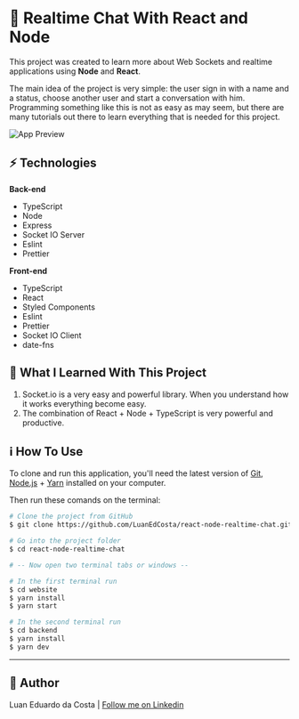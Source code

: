 # :speech_balloon: Realtime Chat With React and Node

This project was created to learn more about Web Sockets and realtime applications using **Node** and **React**.

The main idea of the project is very simple: the user sign in with a name and a status, choose another user and start a conversation with him. Programming something like this is not as easy as may seem, but there are many tutorials out there to learn everything that is needed for this project.

<img src="preview.gif" alt="App Preview" />

## :zap: Technologies

**Back-end**

- TypeScript
- Node
- Express
- Socket IO Server
- Eslint
- Prettier

**Front-end**

- TypeScript
- React
- Styled Components
- Eslint
- Prettier
- Socket IO Client
- date-fns

## :rocket: What I Learned With This Project

1. Socket.io is a very easy and powerful library. When you understand how it works everything become easy.
2. The combination of React + Node + TypeScript is very powerful and productive.

## :information_source: How To Use

To clone and run this application, you'll need the latest version of [Git][git], [Node.js][nodejs] + [Yarn][yarn] installed on your computer.

Then run these comands on the terminal:

```bash
# Clone the project from GitHub
$ git clone https://github.com/LuanEdCosta/react-node-realtime-chat.git

# Go into the project folder
$ cd react-node-realtime-chat

# -- Now open two terminal tabs or windows --

# In the first terminal run
$ cd website
$ yarn install
$ yarn start

# In the second terminal run
$ cd backend
$ yarn install
$ yarn dev
```

---

## :man: Author

Luan Eduardo da Costa | [Follow me on Linkedin](https://www.linkedin.com/in/luaneducosta/)

[git]: https://git-scm.com
[nodejs]: https://nodejs.org/
[yarn]: https://yarnpkg.com/
